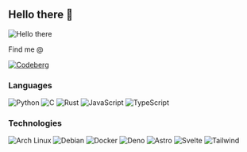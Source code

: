 ## Hello there 👋

![Hello there](https://i.giphy.com/IThjAlJnD9WNO.webp)

Find me @

[![Codeberg](https://img.shields.io/badge/Codeberg-2185D0?logo=codeberg&logoColor=fff)](https://codeberg.org/knolljo)

### Languages

![Python](https://img.shields.io/badge/-Python-000?&logo=Python)
![C](https://img.shields.io/badge/-C-000?&logo=C)
![Rust](https://img.shields.io/badge/-Rust-000?&logo=Rust)
![JavaScript](https://img.shields.io/badge/-JavaScript-000?&logo=JavaScript)
![TypeScript](https://img.shields.io/badge/-TypeScript-000?&logo=TypeScript)

### Technologies

![Arch Linux](https://img.shields.io/badge/Arch%20Linux-1793D1?logo=arch-linux&logoColor=fff)
![Debian](https://img.shields.io/badge/Debian-A81D33?logo=debian&logoColor=fff)
![Docker](https://img.shields.io/badge/Docker-2496ED?logo=docker&logoColor=fff)
![Deno](https://img.shields.io/badge/-Deno-000?&logo=deno&logoColor=fff)
![Astro](https://img.shields.io/badge/-Astro-000?&logo=astro)
![Svelte](https://img.shields.io/badge/Svelte-%23f1413d.svg?logo=svelte&logoColor=white)
![Tailwind](https://img.shields.io/badge/-Tailwind-000?&logo=tailwindcss)

<!-- ![Neovim](https://img.shields.io/badge/Neovim-57A143?logo=neovim&logoColor=fff) -->
<!-- ![Helix](https://img.shields.io/badge/-Helix-000?&logo=helix) -->
